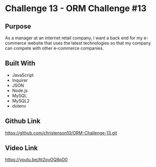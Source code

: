 # Challenge 13 - ORM Challenge #13

## Purpose
As a manager at an internet retail company, I want a back end for my e-commerce website that uses the latest technologies so that my company can compete with other e-commerce companies.

## Built With
* JavaScript
* Inquirer
* JSON
* Node.js
* MySQL
* MySQL2
* dotenv

## Github Link
https://github.com/christenson10/ORM-Challenge-13.git
## Video Link
https://youtu.be/At2pyOQ8pD0